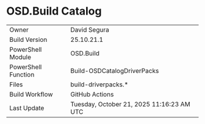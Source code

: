 ﻿# OSD.Build Catalog

| | |
|-|-|
| Owner | David Segura |
| Build Version | 25.10.21.1 |
| PowerShell Module | OSD.Build |
| PowerShell Function | Build-OSDCatalogDriverPacks |
| Files | build-driverpacks.* |
| Build Workflow | GitHub Actions |
| Last Update | Tuesday, October 21, 2025 11:16:23 AM UTC |
